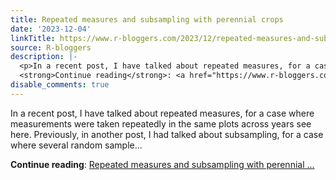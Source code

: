 ```yaml
---
title: Repeated measures and subsampling with perennial crops
date: '2023-12-04'
linkTitle: https://www.r-bloggers.com/2023/12/repeated-measures-and-subsampling-with-perennial-crops/
source: R-bloggers
description: |-
  <p>In a recent post, I have talked about repeated measures, for a case where measurements were taken repeatedly in the same plots across years see here. Previously, in another post, I had talked about subsampling, for a case where several random sample...</p>
  <strong>Continue reading</strong>: <a href="https://www.r-bloggers.com/2023/12/repeated-measures-and-subsampling-with-perennial-crops/">Repeated measures and subsampling with perennial ...
disable_comments: true
---
```

<p>In a recent post, I have talked about repeated measures, for a case where measurements were taken repeatedly in the same plots across years see here. Previously, in another post, I had talked about subsampling, for a case where several random sample...</p>
<strong>Continue reading</strong>: <a href="https://www.r-bloggers.com/2023/12/repeated-measures-and-subsampling-with-perennial-crops/">Repeated measures and subsampling with perennial ...